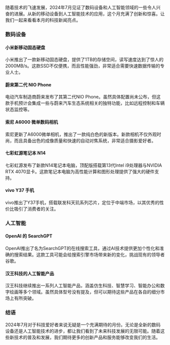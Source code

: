 随着技术的飞速发展，2024年7月见证了数码设备和人工智能领域的一些令人兴奋的进展。从新的移动设备到人工智能技术的应用，这个月充满了创新和惊喜。让我们一起来看看本月的科技新闻亮点。

### 数码设备

#### **小米新移动固态硬盘**
小米推出了一款新移动固态硬盘，提供了1TB的存储空间，读写速度达到了惊人的2000MB/s。这款SSD不仅便携，而且性能强劲，非常适合需要快速数据传输的专业人士。

#### **蔚来第二代 NIO Phone**
电动汽车制造商蔚来发布了其第二代NIO Phone。虽然具体配置尚未公布，但这款手机预计会集成一些与蔚来汽车生态系统相关的独特功能，比如远程控制和车辆状态监控等。

#### **索尼 A6000 微单数码相机**
索尼更新了A6000微单相机，推出了一款纯白色的新版本。新款相机不仅外观时尚，而且具备出色的成像质量和快速的自动对焦系统，非常适合摄影爱好者。

#### **七彩虹源笔记本 N14**
七彩虹源发布了新款N14笔记本电脑，顶配版搭载第13代Intel i9处理器与NVIDIA RTX 4070显卡。这款笔记本电脑为高性能计算和图形处理提供了强大的硬件支持。

#### **vivo Y37 手机**
vivo推出了Y37手机，搭载联发科天玑系列芯片，定位于中端市场，以其优秀的性价比吸引了消费者的关注。

### 人工智能

#### **OpenAI 的 SearchGPT**
OpenAI推出了名为SearchGPT的在线搜索工具，通过AI技术提供更加个性化和准确的搜索结果。这款工具可能会给搜索引擎市场带来新的变化，挑战现有的领导者谷歌。

#### **汉王科技的人工智能产品**
汉王科技继续推出一系列人工智能产品，涵盖仿生科技、智慧学习、智能办公和数字绘画等多个领域。虽然具体型号没有提及，但可以期待这些产品在各自的细分市场上有所突破。

### 结语

2024年7月对于科技爱好者来说无疑是一个充满期待的月份。无论是全新的数码设备还是人工智能技术的进步，都让我们看到了未来科技发展的无限可能。随着这些新技术的普及和发展，我们期待更多的创新产品和服务能够改变我们的生活。